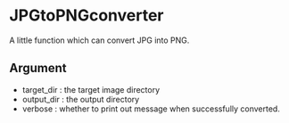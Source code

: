 # JPGtoPNGconverter
A little function which can convert JPG into PNG.

## Argument
- target_dir : the target image directory
- output_dir : the output directory
- verbose : whether to print out message when successfully converted.
